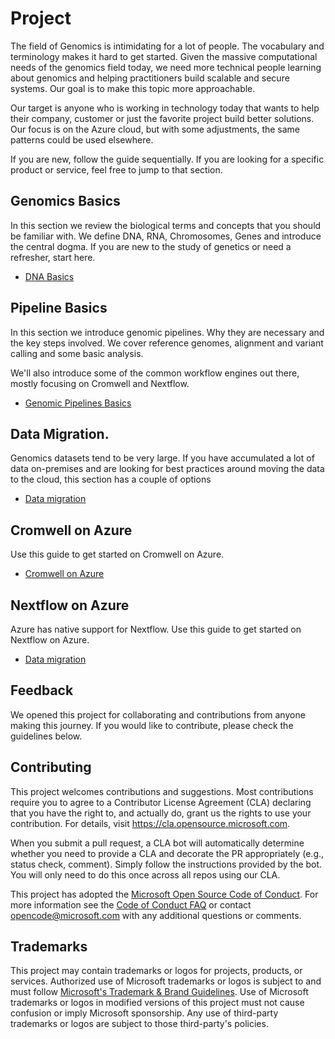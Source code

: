 # Project

The field of Genomics is intimidating for a lot of people. The vocabulary and terminology makes it hard to get started. Given the massive computational needs of the genomics field today, we need more technical people learning about genomics and helping practitioners build scalable and secure systems. Our goal is to make this topic more approachable.

Our target is anyone who is working in technology today that wants to help their company, customer or just the favorite project build better solutions. Our focus is on the Azure cloud, but with some adjustments, the same patterns could be used elsewhere.

If you are new, follow the guide sequentially. If you are looking for a specific product or service, feel free to jump to that section.

## Genomics Basics

In this section we review the biological terms and concepts that you should be familiar with. We define DNA, RNA, Chromosomes, Genes and introduce the central dogma. If you are new to the study of genetics or need a refresher, start here.

- [DNA Basics](./00-Genomics-Basics/dna-basics.md)

## Pipeline Basics

In this section we introduce genomic pipelines. Why they are necessary and the key steps involved. We cover reference genomes, alignment and variant calling and some basic analysis.

We'll also introduce some of the common workflow engines out there, mostly focusing on Cromwell and Nextflow.

- [Genomic Pipelines Basics](./00-Genomics-Basics/pipelines-basics.md)

## Data Migration.

Genomics datasets tend to be very large. If you have accumulated a lot of data on-premises and are looking for best practices around moving the data to the cloud, this section has a couple of options

- [Data migration](../01-Data-Migration/README.md)

## Cromwell on Azure

Use this guide to get started on Cromwell on Azure.

- [Cromwell on Azure](../02-Cromwell-Azure/README.md)

## Nextflow on Azure

Azure has native support for Nextflow. Use this guide to get started on Nextflow on Azure.

- [Data migration](../03-Nextflow-Azure/README.md)


## Feedback

We opened this project for collaborating and contributions from anyone making this journey. If you would like to contribute, please check the guidelines below.


## Contributing

This project welcomes contributions and suggestions.  Most contributions require you to agree to a
Contributor License Agreement (CLA) declaring that you have the right to, and actually do, grant us
the rights to use your contribution. For details, visit https://cla.opensource.microsoft.com.

When you submit a pull request, a CLA bot will automatically determine whether you need to provide
a CLA and decorate the PR appropriately (e.g., status check, comment). Simply follow the instructions
provided by the bot. You will only need to do this once across all repos using our CLA.

This project has adopted the [Microsoft Open Source Code of Conduct](https://opensource.microsoft.com/codeofconduct/).
For more information see the [Code of Conduct FAQ](https://opensource.microsoft.com/codeofconduct/faq/) or
contact [opencode@microsoft.com](mailto:opencode@microsoft.com) with any additional questions or comments.

## Trademarks

This project may contain trademarks or logos for projects, products, or services. Authorized use of Microsoft 
trademarks or logos is subject to and must follow 
[Microsoft's Trademark & Brand Guidelines](https://www.microsoft.com/en-us/legal/intellectualproperty/trademarks/usage/general).
Use of Microsoft trademarks or logos in modified versions of this project must not cause confusion or imply Microsoft sponsorship.
Any use of third-party trademarks or logos are subject to those third-party's policies.
